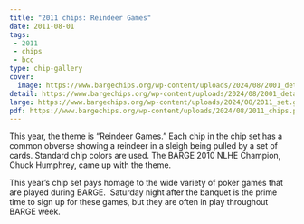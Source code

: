 ```yaml
---
title: "2011 chips: Reindeer Games"
date: 2011-08-01
tags:
 - 2011
 - chips
 - bcc
type: chip-gallery
cover:
  image: https://www.bargechips.org/wp-content/uploads/2024/08/2001_detail.jpg
detail: https://www.bargechips.org/wp-content/uploads/2024/08/2001_detail.jpg
large: https://www.bargechips.org/wp-content/uploads/2024/08/2011_set.gif
pdf: https://www.bargechips.org/wp-content/uploads/2024/08/2011_chips.pdf
---
```


This year, the theme is &#8220;Reindeer Games.&#8221; Each chip in the chip set
has a common obverse showing a reindeer in a sleigh being pulled by a set of
cards. Standard chip colors are used. The BARGE 2010 NLHE Champion, Chuck
Humphrey, came up with the theme.

This year&#8217;s chip set pays homage to the wide variety of poker games that
are played during BARGE. &nbsp;Saturday night after the banquet is the prime
time to sign up for these games, but they are often in play throughout BARGE
week.
